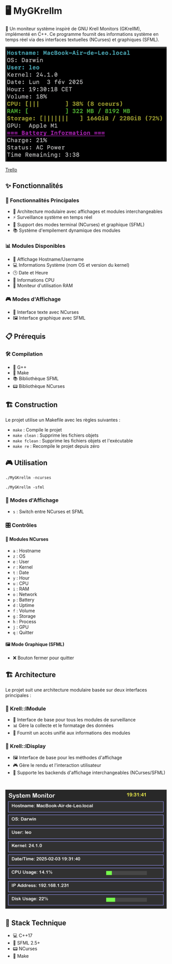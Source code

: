 # 🖥️ MyGKrellm

🚀 Un moniteur système inspiré de GNU Krell Monitors (GKrellM), implémenté en C++. Ce programme fournit des informations système en temps réel via des interfaces textuelles (NCurses) et graphiques (SFML).

![ncurses](./tmp/ncurses.png)

[Trello](https://trello.com/b/ewpENL7N/rush-3)

## ✨ Fonctionnalités

### 🎯 Fonctionnalités Principales
- 🔌 Architecture modulaire avec affichages et modules interchangeables
- ⚡ Surveillance système en temps réel
- 🎨 Support des modes terminal (NCurses) et graphique (SFML)
- 📚 Système d'empilement dynamique des modules

### 📊 Modules Disponibles
- 👤 Affichage Hostname/Username
- 💻 Informations Système (nom OS et version du kernel)
- 🕒 Date et Heure
- 🔄 Informations CPU
- 💾 Moniteur d'utilisation RAM

### 🎮 Modes d'Affichage
- 📝 Interface texte avec NCurses
- 🖼️ Interface graphique avec SFML

## 📋 Prérequis

### 🛠️ Compilation
- 🔧 G++
- 🔨 Make
- 📚 Bibliothèque SFML
- 📟 Bibliothèque NCurses

## 🏗️ Construction

Le projet utilise un Makefile avec les règles suivantes :

- `make` : Compile le projet
- `make clean` : Supprime les fichiers objets
- `make fclean` : Supprime les fichiers objets et l'exécutable
- `make re` : Recompile le projet depuis zéro

## 🎮 Utilisation

```
./MyGKrellm -ncurses
```
```
./MyGKrellm -sfml
```

### 🎯 Modes d'Affichage
- `s` : Switch entre NCurses et SFML
### 🎛️ Contrôles

#### 📝 Modules NCurses
- `a` : Hostname
- `z` : OS
- `e` : User
- `r` : Kernel
- `t` : Date
- `y` : Hour
- `u` : CPU
- `i` : RAM
- `o` : Network
- `p` : Battery
- `d` : Uptime
- `f` : Volume
- `g` : Storage
- `h` : Process
- `j` : GPU
- `q` : Quitter

#### 🖼️ Mode Graphique (SFML)
- ❌ Bouton fermer pour quitter

## 🏗️ Architecture

Le projet suit une architecture modulaire basée sur deux interfaces principales :

### 🔌 Krell::IModule
- 📐 Interface de base pour tous les modules de surveillance
- 📊 Gère la collecte et le formatage des données
- 🔄 Fournit un accès unifié aux informations des modules

### 🎨 Krell::IDisplay
- 🖼️ Interface de base pour les méthodes d'affichage
- 🎮 Gère le rendu et l'interaction utilisateur
- 🔄 Supporte les backends d'affichage interchangeables (NCurses/SFML)

<br>

![sfml](./tmp/sfml.png)

## 🔧 Stack Technique

- 💻 C++17
- 🎨 SFML 2.5+
- 📟 NCurses
- 🔨 Make
